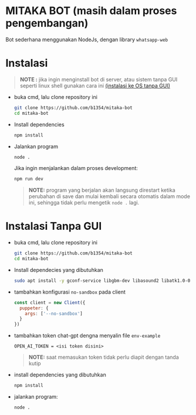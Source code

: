 
# MITAKA BOT (masih dalam proses pengembangan)

Bot sederhana menggunakan NodeJs, dengan library ``whatsapp-web``

# Instalasi

> __NOTE :__
  jika ingin menginstall bot di server, atau sistem tanpa GUI seperti linux shell
  gunakan cara ini [(instalasi ke OS tanpa GUI)](#instalasi-tanpa-gui)

- buka cmd, lalu clone repository ini
  ```sh
  git clone https://github.com/b1354/mitaka-bot
  cd mitaka-bot
  ```

- Install dependencies
  ```sh
  npm install
  ```

- Jalankan program
  ```sh
  node .
  ```

  Jika ingin menjalankan dalam proses development:
  ```sh
  npm run dev
  ```
  > __NOTE:__
  program yang berjalan akan langsung direstart ketika perubahan di save
  dan mulai kembali secara otomatis dalam mode ini,
  sehingga tidak perlu mengetik ``node .`` lagi.

# Instalasi Tanpa GUI
- buka cmd, lalu clone repository ini
  ```sh
  git clone https://github.com/b1354/mitaka-bot
  cd mitaka-bot
  ```

- Install dependecies yang dibutuhkan
  ```sh
  sudo apt install -y gconf-service libgbm-dev libasound2 libatk1.0-0 libc6 libcairo2 libcups2 libdbus-1-3 libexpat1 libfontconfig1 libgcc1 libgconf-2-4 libgdk-pixbuf2.0-0 libglib2.0-0 libgtk-3-0 libnspr4 libpango-1.0-0 libpangocairo-1.0-0 libstdc++6 libx11-6 libx11-xcb1 libxcb1 libxcomposite1 libxcursor1 libxdamage1 libxext6 libxfixes3 libxi6 libxrandr2 libxrender1 libxss1 libxtst6 ca-certificates fonts-liberation libappindicator1 libnss3 lsb-release xdg-utils wget

  ```

- tambahkan konfigurasi ``no-sandbox`` pada client
  ```javascript
  const client = new Client({
    puppeter: {
      args: ['--no-sandbox']
    }
  })
  ```

- tambahkan token chat-gpt dengna menyalin file ``env-example``
  ```
  OPEN_AI_TOKEN = <isi token disini>
  ```
  >__NOTE:__
  saat memasukan token tidak perlu diapit dengan tanda kutip
 
- install dependencies yang dibutuhkan
  ```sh
  npm install
  ```

- jalankan program:
  ```sh
  node .
  ```